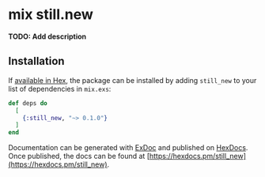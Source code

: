 # mix still.new

**TODO: Add description**

## Installation

If [available in Hex](https://hex.pm/docs/publish), the package can be installed
by adding `still_new` to your list of dependencies in `mix.exs`:

```elixir
def deps do
  [
    {:still_new, "~> 0.1.0"}
  ]
end
```

Documentation can be generated with [ExDoc](https://github.com/elixir-lang/ex_doc)
and published on [HexDocs](https://hexdocs.pm). Once published, the docs can
be found at [https://hexdocs.pm/still_new](https://hexdocs.pm/still_new).
